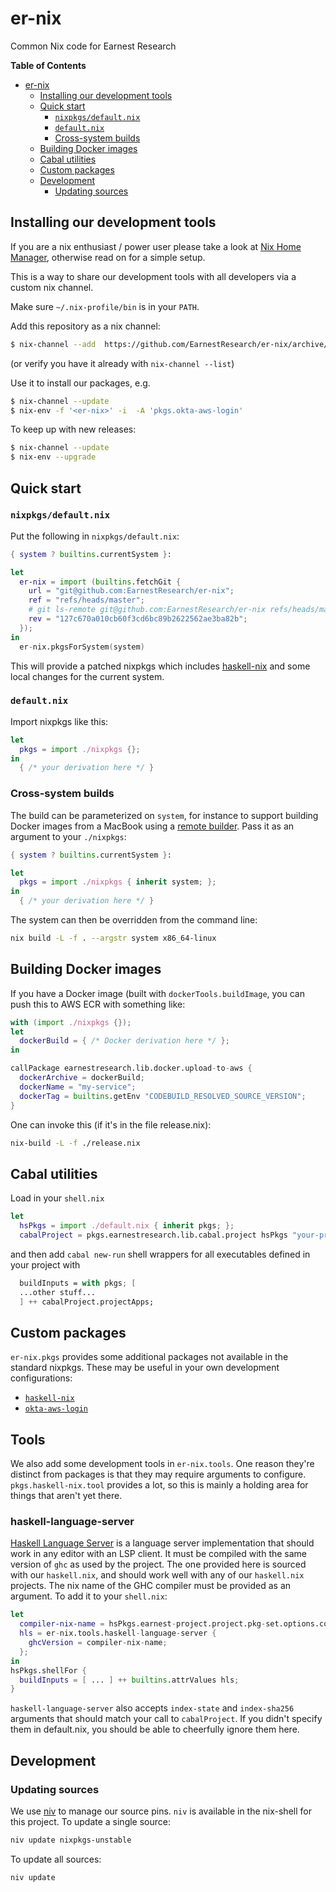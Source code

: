 # er-nix

Common Nix code for Earnest Research

<!-- markdown-toc start - Don't edit this section. Run M-x markdown-toc-refresh-toc -->
**Table of Contents**

- [er-nix](#er-nix)
    - [Installing our development tools](#installing-our-development-tools)
    - [Quick start](#quick-start)
        - [`nixpkgs/default.nix`](#nixpkgsdefaultnix)
        - [`default.nix`](#defaultnix)
        - [Cross-system builds](#cross-system-builds)
    - [Building Docker images](#building-docker-images)
    - [Cabal utilities](#cabal-utilities)
    - [Custom packages](#custom-packages)
    - [Development](#development)
        - [Updating sources](#updating-sources)

<!-- markdown-toc end -->

## Installing our development tools

If you are a nix enthusiast / power user please take a look at [Nix Home Manager](https://nixos.wiki/wiki/Home_Manager), otherwise read on for a simple setup.

This is a way to share our development tools with all developers via a custom nix channel.

Make sure `~/.nix-profile/bin` is in your `PATH`.

Add this repository as a nix channel:

```bash
$ nix-channel --add  https://github.com/EarnestResearch/er-nix/archive/master.tar.gz er-nix
```
(or verify you have it already with `nix-channel --list`)

Use it to install our packages, e.g.
```bash
$ nix-channel --update
$ nix-env -f '<er-nix>' -i  -A 'pkgs.okta-aws-login'
```

To keep up with new releases:

```bash
$ nix-channel --update
$ nix-env --upgrade
```

## Quick start

### `nixpkgs/default.nix`

Put the following in `nixpkgs/default.nix`:

```nix
{ system ? builtins.currentSystem }:

let
  er-nix = import (builtins.fetchGit {
    url = "git@github.com:EarnestResearch/er-nix";
    ref = "refs/heads/master";
    # git ls-remote git@github.com:EarnestResearch/er-nix refs/heads/master | awk '{ print "rev = \""$1"\";" }'
    rev = "127c670a010cb60f3cd6bc89b2622562ae3ba82b";
  });
in
  er-nix.pkgsForSystem(system)
```

This will provide a patched nixpkgs which includes [haskell-nix](https://github.com/input-output-hk/haskell.nix) and some local changes for the current system.

### `default.nix`

Import nixpkgs like this:

```nix
let
  pkgs = import ./nixpkgs {};
in
  { /* your derivation here */ }
```

### Cross-system builds

The build can be parameterized on `system`, for instance to support building Docker images from a MacBook using a [remote builder](https://github.com/LnL7/nix-docker/#running-as-a-remote-builder).  Pass it as an argument to your `./nixpkgs`:

```nix
{ system ? builtins.currentSystem }:

let
  pkgs = import ./nixpkgs { inherit system; };
in
  { /* your derivation here */ }
```

The system can then be overridden from the command line:

```sh
nix build -L -f . --argstr system x86_64-linux
```

## Building Docker images

If you have a Docker image (built with `dockerTools.buildImage`, you can push this to AWS ECR with something like:

```nix
with (import ./nixpkgs {});
let
  dockerBuild = { /* Docker derivation here */ };
in

callPackage earnestresearch.lib.docker.upload-to-aws {
  dockerArchive = dockerBuild;
  dockerName = "my-service";
  dockerTag = builtins.getEnv "CODEBUILD_RESOLVED_SOURCE_VERSION";
}
```

One can invoke this (if it's in the file release.nix):

```sh
nix-build -L -f ./release.nix
```

## Cabal utilities

Load in your `shell.nix`

```nix
let
  hsPkgs = import ./default.nix { inherit pkgs; };
  cabalProject = pkgs.earnestresearch.lib.cabal.project hsPkgs "your-project-name";
```

and then add `cabal new-run` shell wrappers for all executables defined in your project with

```nix
  buildInputs = with pkgs; [
  ...other stuff...
  ] ++ cabalProject.projectApps;
```

## Custom packages

`er-nix.pkgs` provides some additional packages not available in the standard nixpkgs.  These may be useful in your own development configurations:

* [`haskell-nix`](https://input-output-hk.github.io/haskell.nix/)
* [`okta-aws-login`](https://github.com/EarnestResearch/okta-aws-login)

## Tools

We also add some development tools in `er-nix.tools`.
One reason they're distinct from packages is that they may require arguments to configure.
`pkgs.haskell-nix.tool` provides a lot, so this is mainly a holding area for things that aren't yet there.

### haskell-language-server

[Haskell Language Server](https://github.com/haskell/haskell-language-server) is a language server implementation that should work in any editor with an LSP client.
It must be compiled with the same version of `ghc` as used by the project.
The one provided here is sourced with our `haskell.nix`, and should work well with any of our `haskell.nix` projects.
The nix name of the GHC compiler must be provided as an argument.
To add it to your `shell.nix`:

```nix
let
  compiler-nix-name = hsPkgs.earnest-project.project.pkg-set.options.compiler.nix-name.value;
  hls = er-nix.tools.haskell-language-server {
    ghcVersion = compiler-nix-name;
  };
in
hsPkgs.shellFor {
  buildInputs = [ ... ] ++ builtins.attrValues hls;
}
```

`haskell-language-server` also accepts `index-state` and `index-sha256` arguments that should match your call to `cabalProject`.
If you didn't specify them in default.nix, you should be able to cheerfully ignore them here.

## Development

### Updating sources

We use [niv](https://github.com/nmattia/niv) to manage our source pins.  `niv` is available in the nix-shell for this project.  To update a single source:

```sh
niv update nixpkgs-unstable
```

To update all sources:

```sh
niv update
```
